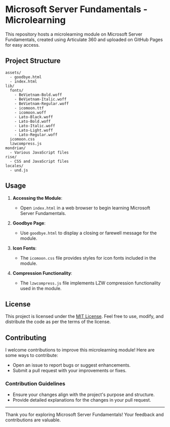 # Microsoft Server Fundamentals - Microlearning

This repository hosts a microlearning module on Microsoft Server Fundamentals, created using Articulate 360 and uploaded on GitHub Pages for easy access.

## Project Structure

```
assets/
  - goodbye.html
  - index.html
lib/
  fonts/
    - BeVietnam-Bold.woff
    - BeVietnam-Italic.woff
    - BeVietnam-Regular.woff
    - icomoon.ttf
    - icomoon.woff
    - Lato-Black.woff
    - Lato-Bold.woff
    - Lato-Italic.woff
    - Lato-Light.woff
    - Lato-Regular.woff
  icomoon.css
  lzwcompress.js
mondrian/
  - Various JavaScript files
rise/
  - CSS and JavaScript files
locales/
  - und.js
```

## Usage

1. **Accessing the Module**:
   - Open `index.html` in a web browser to begin learning Microsoft Server Fundamentals.

2. **Goodbye Page**:
   - Use `goodbye.html` to display a closing or farewell message for the module.

3. **Icon Fonts**:
   - The `icomoon.css` file provides styles for icon fonts included in the module.

4. **Compression Functionality**:
   - The `lzwcompress.js` file implements LZW compression functionality used in the module.

## License

This project is licensed under the [MIT License](LICENSE). Feel free to use, modify, and distribute the code as per the terms of the license.

## Contributing

I welcome contributions to improve this microlearning module! Here are some ways to contribute:

- Open an issue to report bugs or suggest enhancements.
- Submit a pull request with your improvements or fixes.

### Contribution Guidelines

- Ensure your changes align with the project's purpose and structure.
- Provide detailed explanations for the changes in your pull request.

---

Thank you for exploring Microsoft Server Fundamentals! Your feedback and contributions are valuable.

